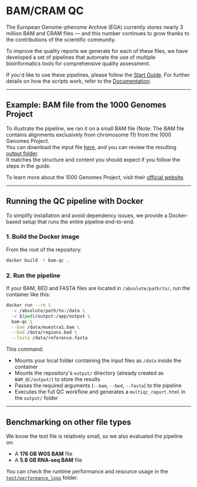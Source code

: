 # BAM/CRAM QC

The European Genome-phenome Archive (EGA) currently stores nearly 3 million BAM and CRAM files — and this number continues to grow thanks to the contributions of the scientific community. 

To improve the quality reports we generate for each of these files, we have developed a set of pipelines that automate the use of multiple bioinformatics tools for comprehensive quality assessment.

If you'd like to use these pipelines, please follow the [Start Guide](https://github.com/EGA-archive/BAM_QC/blob/main/docs/Start_Guide.md). For further details on how the scripts work, refer to the [Documentation](https://github.com/EGA-archive/BAM_QC/blob/main/docs/documentation.md).

---

## Example: BAM file from the 1000 Genomes Project

To illustrate the pipeline, we ran it on a small BAM file (Note: The BAM file contains alignments exclusively from chromosome 11) from the 1000 Genomes Project.  
You can download the input file [here](https://ftp.1000genomes.ebi.ac.uk/vol1/ftp/phase3/data/HG00096/alignment/HG00096.chrom11.ILLUMINA.bwa.GBR.low_coverage.20120522.bam), and you can review the resulting [output folder](test/output).  
It matches the structure and content you should expect if you follow the steps in the guide.

To learn more about the 1000 Genomes Project, visit their [official website](https://www.internationalgenome.org/).

---

## Running the QC pipeline with Docker

To simplify installation and avoid dependency issues, we provide a Docker-based setup that runs the entire pipeline end-to-end.

### 1. Build the Docker image

From the root of the repository:

```bash
docker build -t bam-qc .
```

### 2. Run the pipeline

If your BAM, BED and FASTA files are located in `/absolute/path/to/`, run the container like this:

```bash
docker run --rm \
  -v /absolute/path/to:/data \
  -v $(pwd)/output:/app/output \
  bam-qc \
  --bam /data/muestra1.bam \
  --bed /data/regions.bed \
  --fasta /data/reference.fasta
```

This command:

- Mounts your local folder containing the input files as `/data` inside the container
- Mounts the repository's `output/` directory (already created as `BAM_QC/output/`) to store the results
- Passes the required arguments (`--bam`, `--bed`, `--fasta`) to the pipeline
- Executes the full QC workflow and generates a `multiqc_report.html` in the `output/` folder

---

## Benchmarking on other file types

We know the test file is relatively small, so we also evaluated the pipeline on:

- A **176 GB WGS BAM** file
- A **5.8 GB RNA-seq BAM** file

You can check the runtime performance and resource usage in the [`test/performance_logs`](test/performance_logs) folder.








